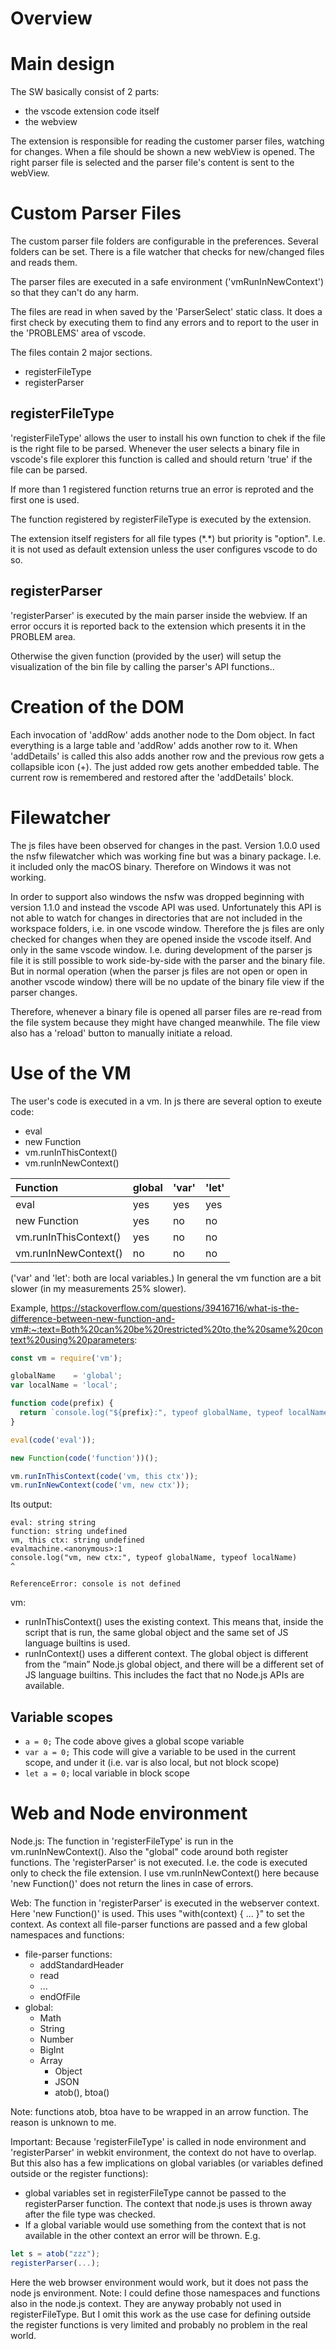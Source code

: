 # Overview

# Main design

The SW basically consist of 2 parts:
- the vscode extension code itself
- the webview

The extension is responsible for reading the customer parser files, watching for changes.
When a file should be shown a new webView is opened.
The right parser file is selected and the parser file's content is sent to the webView.


# Custom Parser Files

The custom parser file folders are configurable in the preferences. Several folders can be set.
There is a file watcher that checks for new/changed files and reads them.

The parser files are executed in a safe environment ('vmRunInNewContext') so that they can't do any harm.

The files are read in when saved by the 'ParserSelect' static class.
It does a first check by executing them to find any errors and to report to the user in the 'PROBLEMS' area of vscode.

The files contain 2 major sections.
- registerFileType
- registerParser


## registerFileType

'registerFileType' allows the user to install his own function to chek if the file is the right file to be parsed.
Whenever the user selects a binary file in vscode's file explorer this function is called and should return 'true' if the file can be parsed.

If more than 1 registered function returns true an error is reproted and the first one is used.

The function registered by registerFileType is executed by the extension.

The extension itself registers for all file types (\*.*) but priority is "option". I.e. it is not used as default extension unless the user configures vscode to do so.

## registerParser

'registerParser' is executed by the main parser inside the webview.
If an error occurs it is reported back to the extension which presents it in the PROBLEM area.

Otherwise the given function (provided by the user) will setup the visualization of the bin file by calling the parser's API functions..


# Creation of the DOM

Each invocation of 'addRow' adds another node to the Dom object.
In fact everything is a large table and 'addRow' adds another row to it.
When 'addDetails' is called this also adds another row and the previous row gets a collapsible icon (+).
The just added row gets another embedded table. The current row is remembered and restored after the 'addDetails' block.


# Filewatcher

The js files have been observed for changes in the past. Version 1.0.0 used the nsfw filewatcher which was working fine but was a binary package. I.e. it included only the macOS binary.
Therefore on Windows it was not working.

In order to support also windows the nsfw was dropped beginning with version 1.1.0 and instead the vscode API was used.
Unfortunately this API is not able to watch for changes in directories that are not included in the workspace folders, i.e. in one vscode window.
Therefore the js files are only checked for changes when they are opened inside the vscode itself. And only in the same vscode window.
I.e. during development of the parser js file it is still possible to work side-by-side with the parser and the binary file.
But in normal operation (when the parser js files are not open or open in another vscode window) there will be no update of the binary file view if the parser changes.

Therefore, whenever a binary file is opened all parser files are re-read from the file system because they might have changed meanwhile.
The file view also has a 'reload' button to manually initiate a reload.


# Use of the VM
The user's code is executed in a vm.
In js there are several option to exeute code:
- eval
- new Function
- vm.runInThisContext()
- vm.runInNewContext()

| Function              | global | 'var' | 'let' |
| :-------------------- | :----- | :---- | :---- |
| eval                  | yes    | yes   | yes   |
| new Function          | yes    | no    | no    |
| vm.runInThisContext() | yes    | no    | no    |
| vm.runInNewContext()  | no     | no    | no    |

('var' and 'let': both are local variables.)
In general the vm function are a bit slower (in my measurements 25% slower).

Example, https://stackoverflow.com/questions/39416716/what-is-the-difference-between-new-function-and-vm#:~:text=Both%20can%20be%20restricted%20to,the%20same%20context%20using%20parameters:
~~~js
const vm = require('vm');

globalName    = 'global';
var localName = 'local';

function code(prefix) {
  return `console.log("${prefix}:", typeof globalName, typeof localName)`;
}

eval(code('eval'));

new Function(code('function'))();

vm.runInThisContext(code('vm, this ctx'));
vm.runInNewContext(code('vm, new ctx'));
~~~

Its output:
~~~
eval: string string
function: string undefined
vm, this ctx: string undefined
evalmachine.<anonymous>:1
console.log("vm, new ctx:", typeof globalName, typeof localName)
^

ReferenceError: console is not defined
~~~

vm:
- runInThisContext() uses the existing context. This means that, inside the script that is run, the same global object and the same set of JS language builtins is used.
- runInContext() uses a different context. The global object is different from the “main” Node.js global object, and there will be a different set of JS language builtins. This includes the fact that no Node.js APIs are available.


## Variable scopes
- ```a = 0;``` The code above gives a global scope variable
- ```var a = 0;``` This code will give a variable to be used in the current scope, and under it (i.e. var is also local, but not block scope)
- ```let a = 0;``` local variable in block scope


# Web and Node environment
Node.js:
The function in 'registerFileType' is run in the vm.runInNewContext().
Also the "global" code around both register functions.
The 'registerParser' is not executed.
I.e. the code is executed only to check the file extension.
I use vm.runInNewContext() here because 'new Function()' does not return the lines in case of errors.

Web:
The function in 'registerParser' is executed in the webserver context.
Here 'new Function()' is used.
This uses "with(context) { ... }" to set the context.
As context all file-parser functions are passed and a few global namespaces and functions:
- file-parser functions:
  - addStandardHeader
  - read
  - ...
  - endOfFile
- global:
  - Math
  - String
  - Number
  - BigInt
  - Array
	- Object
	- JSON
	- atob(), btoa()

Note: functions atob, btoa have to be wrapped in an arrow function. The reason is unknown to me.

Important:
Because 'registerFileType' is called in node environment and 'registerParser' in webkit environment, the context do not have to overlap.
But this also has a few implications on global variables (or variables defined outside or the register functions):
- global variables set in registerFileType cannot be passed to the registerParser function.
The context that node.js uses is thrown away after the file type was checked.
- If a global variable would use something from the context that is not available in the other context an error will be thrown. E.g.
~~~js
let s = atob("zzz");
registerParser(...);
~~~
Here the web browser environment would work, but it does not pass the node js environment.
Note: I could define those namespaces and functions also in the node.js context. They are anyway probably not used in registerFileType. But I omit this work as the use case for defining outside the register functions is very limited and probably no problem in the real world.
